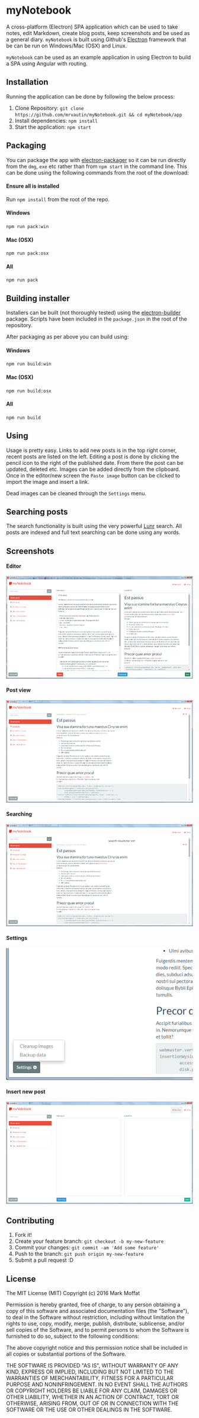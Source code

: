 # myNotebook

A cross-platform (Electron) SPA application which can be used to take notes, edit Markdown, create blog posts, keep screenshots and be used as a general diary. `myNotebook` is built using Github's 
[Electron](http://electron.atom.io/) framework that be can be run on Windows/Mac (OSX) and Linux. 

`myNotebook` can be used as an example application in using Electron to build a SPA using Angular 
with routing. 

## Installation

Running the application can be done by following the below process:

1. Clone Repository: `git clone https://github.com/mrvautin/myNotebook.git && cd myNotebook/app`
2. Install dependencies: `npm install`
3. Start the application: `npm start`

## Packaging

You can package the app with [electron-packager](https://github.com/maxogden/electron-packager) so it can be run directly from the `dmg`, `exe` 
etc rather than from `npm start` in the command line. This can be done using the following commands from the 
root of the download:

#### Ensure all is installed

Run `npm install` from the root of the repo.

#### Windows

`npm run pack:win`

#### Mac (OSX)

`npm run pack:osx`

#### All

`npm run pack`

## Building installer

Installers can be built (not thoroughly tested) using the [electron-builder](https://github.com/loopline-systems/electron-builder)
package. Scripts have been included in the `package.json` in the root of the repository.

After packaging as per above you can build using:

#### Windows

`npm run build:win`

#### Mac (OSX)

`npm run build:osx`

#### All

`npm run build`

## Using

Usage is pretty easy. Links to add new posts is in the top right corner, recent posts are listed on the left.
Editing a post is done by clicking the pencil icon to the right of the published date. From there the post can be updated, deleted etc.
Images can be added directly from the clipboard. Once in the editor/new screen the `Paste image` button can be clicked to 
import the image and insert a link.

Dead images can be cleaned through the `Settings` menu.

## Searching posts

The search functionality is built using the very powerful [Lunr](https://github.com/olivernn/lunr.js) search. All posts are indexed and full text searching can be
done using any words. 

## Screenshots

#### Editor
![Editor](docs/images/editor.png)

#### Post view
![Post view](docs/images/post_view.png)

#### Searching
![Searching](docs/images/search_results.png)

#### Settings
![Settings](docs/images/settings.png)

#### Insert new post
![New post](docs/images/insert_new.png)

## Contributing

1. Fork it!
2. Create your feature branch: `git checkout -b my-new-feature`
3. Commit your changes: `git commit -am 'Add some feature'`
4. Push to the branch: `git push origin my-new-feature`
5. Submit a pull request :D

## License

The MIT License (MIT)
Copyright (c) 2016 Mark Moffat

Permission is hereby granted, free of charge, to any person obtaining a copy of this software and associated documentation files (the "Software"), to deal in the Software without restriction, including without limitation the rights to use, copy, modify, merge, publish, distribute, sublicense, and/or sell copies of the Software, and to permit persons to whom the Software is furnished to do so, subject to the following conditions:

The above copyright notice and this permission notice shall be included in all copies or substantial portions of the Software.

THE SOFTWARE IS PROVIDED "AS IS", WITHOUT WARRANTY OF ANY KIND, EXPRESS OR IMPLIED, INCLUDING BUT NOT LIMITED TO THE WARRANTIES OF MERCHANTABILITY, FITNESS FOR A PARTICULAR PURPOSE AND NONINFRINGEMENT. IN NO EVENT SHALL THE AUTHORS OR COPYRIGHT HOLDERS BE LIABLE FOR ANY CLAIM, DAMAGES OR OTHER LIABILITY, WHETHER IN AN ACTION OF CONTRACT, TORT OR OTHERWISE, ARISING FROM, OUT OF OR IN CONNECTION WITH THE SOFTWARE OR THE USE OR OTHER DEALINGS IN THE SOFTWARE.